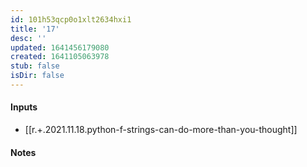 ```yaml
---
id: 101h53qcp0o1xlt2634hxi1
title: '17'
desc: ''
updated: 1641456179080
created: 1641105063978
stub: false
isDir: false
---
```



#### Inputs

- [[r.+.2021.11.18.python-f-strings-can-do-more-than-you-thought]]

#### Notes

